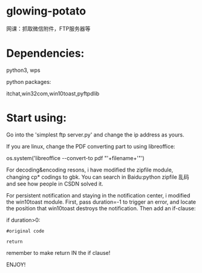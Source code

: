# glowing-potato
网课：抓取微信附件，FTP服务器等

# Dependencies:

python3, wps

python packages:

  itchat,win32com,win10toast,pyftpdlib
  
# Start using:

Go into the 'simplest ftp server.py' and change the ip address as yours. 

If you are linux, change the PDF converting part to using libreoffice:

  os.system('libreoffice --convert-to pdf "'+filename+'"')
  
For decoding&encoding resons, i have modified the zipfile module, changing cp* codings to gbk. You can search in Baidu:python zipfile 乱码 and see how people in CSDN solved it. 

For persistent notification and staying in the notification center, i modified the win10toast module. First, pass duration=-1 to trigger an error, and locate the position that win10toast destroys the notification. Then add an if-clause:

  if duration>0:

    #original code

    return

remember to make return IN the if clause! 

ENJOY!

